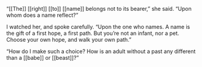 “[[The]] [[right]] [[to]] [[name]] belongs not to its bearer,” she said. “Upon whom does a name reflect?”

I watched her, and spoke carefully. “Upon the one who names. A name is the gift of a first hope, a first path. But you’re not an infant, nor a pet. Choose your own hope, and walk your own path.”

“How do I make such a choice? How is an adult without a past any different than a [[babe]] or [[beast]]?”